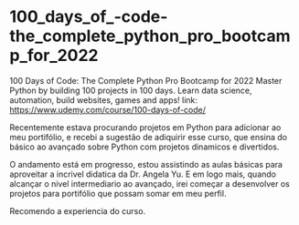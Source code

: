# 100_days_of_-code-the_complete_python_pro_bootcamp_for_2022

100 Days of Code: The Complete Python Pro Bootcamp for 2022
Master Python by building 100 projects in 100 days. Learn data science, automation, build websites, games and apps!
link: https://www.udemy.com/course/100-days-of-code/

Recentemente estava procurando projetos em Python para adicionar ao meu portifólio, e recebi a sugestão de adiquirir esse curso, que ensina do básico ao avançado
sobre Python com projetos dinamicos e divertidos.

O andamento está em progresso, estou assistindo as aulas básicas para aproveitar a incrivel didatica da Dr. Angela Yu.
E em logo mais, quando alcançar o nivel intermediario ao avançado, irei começar a desenvolver os projetos para portifólio que possam somar em meu perfil.

Recomendo a experiencia do curso.
